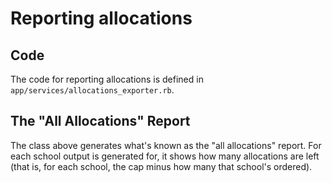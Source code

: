 # Reporting allocations

## Code

The code for reporting allocations is defined in `app/services/allocations_exporter.rb`. 

## The "All Allocations" Report

The class above generates what's known as the "all allocations" report. For each school
output is generated for, it shows how many allocations are left (that is, for each school,
the cap minus how many that school's ordered).
